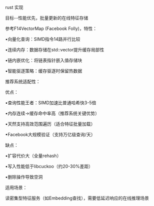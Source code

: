 rust 实现

目标--性能优先，批量更新的在线特征存储

参考F14VectorMap (Facebook Folly)​，​特性​：

•​向量化查询​：SIMD指令14路并行比较

•​连续内存​：数据存储在std::vector提升缓存局部性

•​链内嵌优化​：将链表指针嵌入值存储块

•​智能驱逐策略​：缓存驱逐时保留热数据

​推荐系统适配性​：

​优点​：

•​查询性能王者​：SIMD加速比普通哈希快3-5倍

•内存连续→缓存命中率高​（推荐系统关键优势）

•天然支持高效范围遍历（适合特征批量加载）

•Facebook大规模验证（支持万亿级查询/天）

​缺点​：

•扩容代价大（全量rehash）

•写入性能低于libcuckoo（约20-30%差距）

•删除操作导致空洞


​适用场景​：

​读密集型特征服务（如Embedding查找），需要低延迟响应的在线推理场景
